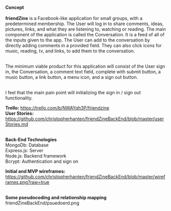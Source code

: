 <b>Concept</b><br/><br/>
<b>friendZine</b> is a Facebook-like application for small groups, with a predetermined membership. The User will log in to share comments, ideas, pictures, links, and what they are listening to, watching or reading. The main component of the application is called the Conversation. It is a feed of all of the inputs given to the app. The User can add to the conversation by directly adding comments in a provided field. They can also click icons for music, reading, tv, and links, to add them to the conversation.<br/><br/>

The minimum viable product for this application will consist of the User sign in, the Conversation, a comment text field, complete with submit button, a music button, a link button, a menu icon, and a sign out button.<br/><br/>

I feel that the main pain point will initializing the sign in / sign out functionality.

<b>Trello:</b> https://trello.com/b/NWAYqh3P/friendzine <br/>
<b>User Stories:</b> https://github.com/christopherhanten/friendZineBackEnd/blob/master/userStories.md<br/><br/>

<b>Back-End Technologies</b><br/>
MongoDb: Database<br/>
Express.js: Server<br/>
Node.js: Backend framework<br/>
Bcrypt: Authentication and sign on<br/>

<b>Initial and MVP wireframes:</b><br/>
https://github.com/christopherhanten/friendZineBackEnd/blob/master/wireframes.png?raw=true
<br/><br/>

<b>Some pseudocoding and relationship mapping</b><br/>
friendZineBackEnd/psuedoerd.png

